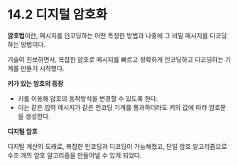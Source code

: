 # 14.2 디지털 암호화

**암호법**이란, 메시지를 인코딩하는 어떤 특정한 방법과 나중에 그 비밀 메시지를 디코딩하는 방법이다.

기술이 진보하면서, 복잡한 암호로 메시지를 빠르고 정확하게 인코딩하고 디코딩하는 기계를 만들기 시작했다.

**키가 있는 암호의 등장**

+ 키를 이용해 암호의 동작방식을 변경할 수 있도록 한다.
+ 이는 같은 입력 메시지가 같은 인코딩 기계를 통과하더라도 키의 값에 따라 암호문을 생성한다.

**디지털 암호**    

디지털 계산의 도래로, 복잡한 인코딩과 디코딩이 가능해졌고, 단일 암호 알고리즘으로 수조 개의 암호 알고리즘을 만들어낼 수 있게 되었다.
 
